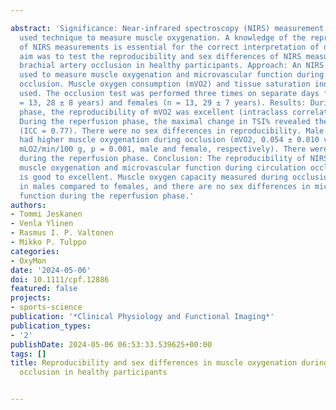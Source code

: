 ---
abstract: 'Significance: Near‐infrared spectroscopy (NIRS) measurement is a widely
  used technique to measure muscle oxygenation. A knowledge of the reproducibility
  of NIRS measurements is essential for the correct interpretation of data. Aim: Our
  aim was to test the reproducibility and sex differences of NIRS measurements during
  brachial artery occlusion in healthy participants. Approach: An NIRS device was
  used to measure muscle oxygenation and microvascular function during a 5 min brachial
  occlusion. Muscle oxygen consumption (mVO2) and tissue saturation index (TSI%) were
  used. The occlusion test was performed three times on separate days for males (n
  = 13, 28 ± 8 years) and females (n = 13, 29 ± 7 years). Results: During the occlusion
  phase, the reproducibility of mVO2 was excellent (intraclass correlation; ICC = 0.90).
  During the reperfusion phase, the maximal change in TSI% revealed the best reproducibility
  (ICC = 0.77). There were no sex differences in reproducibility. Male participants
  had higher muscle oxygenation during occlusion (mVO2, 0.054 ± 0.010 vs. 0.038 ± 0.012
  mLO2/min/100 g, p = 0.001, male and female, respectively). There were no sex differences
  during the reperfusion phase. Conclusion: The reproducibility of NIRS to measure
  muscle oxygenation and microvascular function during circulation occlusion and reperfusion
  is good to excellent. Muscle oxygen capacity measured during occlusion is higher
  in males compared to females, and there are no sex differences in microvascular
  function during the reperfusion phase.'
authors:
- Tommi Jeskanen
- Venla Ylinen
- Rasmus I. P. Valtonen
- Mikko P. Tulppo
categories:
- OxyMon
date: '2024-05-06'
doi: 10.1111/cpf.12886
featured: false
projects:
- sports-science
publication: '*Clinical Physiology and Functional Imaging*'
publication_types:
- '2'
publishDate: 2024-05-06 06:53:33.539625+00:00
tags: []
title: Reproducibility and sex differences in muscle oxygenation during brachial artery
  occlusion in healthy participants

---
